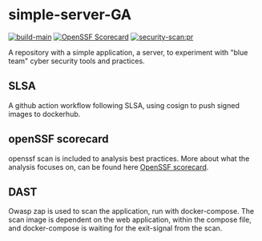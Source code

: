 # simple-server-GA 
[![build-main](https://github.com/stianSjoli/simple-server-GA/actions/workflows/build-main.yml/badge.svg)](https://github.com/stianSjoli/simple-server-GA/actions/workflows/build-main.yml)
[![OpenSSF Scorecard](https://api.securityscorecards.dev/projects/github.com/stianSjoli/simple-server-GA/badge)](https://securityscorecards.dev/viewer/?uri=github.com/{owner}/{repo})
[![security-scan:pr](https://github.com/stianSjoli/simple-server-GA/actions/workflows/security-scans.yml/badge.svg)](https://github.com/stianSjoli/simple-server-GA/actions/workflows/security-scans.yml)


A repository with a simple application, a server, to experiment with "blue team" cyber security tools and practices. 

## SLSA
A github action workflow following SLSA, using cosign to push signed images to dockerhub.

## openSSF scorecard
openssf scan is included to analysis best practices. More about what the analysis focuses on, can be found here [OpenSSF scorecard](https://securityscorecards.dev/#the-checks).

## DAST
Owasp zap is used to scan the application, run with docker-compose. The scan image is dependent on the web application, within the compose file, and docker-compose is waiting for the exit-signal from the scan.   
